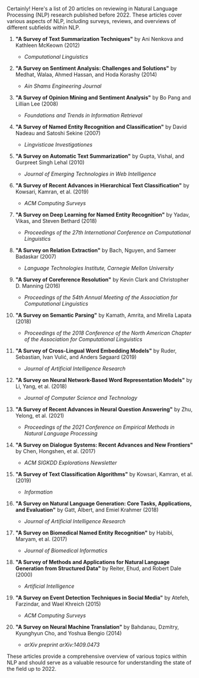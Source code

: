 Certainly! Here's a list of 20 articles on reviewing in Natural Language Processing (NLP) research published before 2022. These articles cover various aspects of NLP, including surveys, reviews, and overviews of different subfields within NLP.

1. **"A Survey of Text Summarization Techniques"** by Ani Nenkova and Kathleen McKeown (2012)
   - *Computational Linguistics*

2. **"A Survey on Sentiment Analysis: Challenges and Solutions"** by Medhat, Walaa, Ahmed Hassan, and Hoda Korashy (2014)
   - *Ain Shams Engineering Journal*

3. **"A Survey of Opinion Mining and Sentiment Analysis"** by Bo Pang and Lillian Lee (2008)
   - *Foundations and Trends in Information Retrieval*

4. **"A Survey of Named Entity Recognition and Classification"** by David Nadeau and Satoshi Sekine (2007)
   - *Lingvisticae Investigationes*

5. **"A Survey on Automatic Text Summarization"** by Gupta, Vishal, and Gurpreet Singh Lehal (2010)
   - *Journal of Emerging Technologies in Web Intelligence*

6. **"A Survey of Recent Advances in Hierarchical Text Classification"** by Kowsari, Kamran, et al. (2019)
   - *ACM Computing Surveys*

7. **"A Survey on Deep Learning for Named Entity Recognition"** by Yadav, Vikas, and Steven Bethard (2018)
   - *Proceedings of the 27th International Conference on Computational Linguistics*

8. **"A Survey on Relation Extraction"** by Bach, Nguyen, and Sameer Badaskar (2007)
   - *Language Technologies Institute, Carnegie Mellon University*

9. **"A Survey of Coreference Resolution"** by Kevin Clark and Christopher D. Manning (2016)
   - *Proceedings of the 54th Annual Meeting of the Association for Computational Linguistics*

10. **"A Survey on Semantic Parsing"** by Kamath, Amrita, and Mirella Lapata (2018)
    - *Proceedings of the 2018 Conference of the North American Chapter of the Association for Computational Linguistics*

11. **"A Survey of Cross-Lingual Word Embedding Models"** by Ruder, Sebastian, Ivan Vulić, and Anders Søgaard (2019)
    - *Journal of Artificial Intelligence Research*

12. **"A Survey on Neural Network-Based Word Representation Models"** by Li, Yang, et al. (2018)
    - *Journal of Computer Science and Technology*

13. **"A Survey of Recent Advances in Neural Question Answering"** by Zhu, Yelong, et al. (2021)
    - *Proceedings of the 2021 Conference on Empirical Methods in Natural Language Processing*

14. **"A Survey on Dialogue Systems: Recent Advances and New Frontiers"** by Chen, Hongshen, et al. (2017)
    - *ACM SIGKDD Explorations Newsletter*

15. **"A Survey of Text Classification Algorithms"** by Kowsari, Kamran, et al. (2019)
    - *Information*

16. **"A Survey on Natural Language Generation: Core Tasks, Applications, and Evaluation"** by Gatt, Albert, and Emiel Krahmer (2018)
    - *Journal of Artificial Intelligence Research*

17. **"A Survey on Biomedical Named Entity Recognition"** by Habibi, Maryam, et al. (2017)
    - *Journal of Biomedical Informatics*

18. **"A Survey of Methods and Applications for Natural Language Generation from Structured Data"** by Reiter, Ehud, and Robert Dale (2000)
    - *Artificial Intelligence*

19. **"A Survey on Event Detection Techniques in Social Media"** by Atefeh, Farzindar, and Wael Khreich (2015)
    - *ACM Computing Surveys*

20. **"A Survey on Neural Machine Translation"** by Bahdanau, Dzmitry, Kyunghyun Cho, and Yoshua Bengio (2014)
    - *arXiv preprint arXiv:1409.0473*

These articles provide a comprehensive overview of various topics within NLP and should serve as a valuable resource for understanding the state of the field up to 2022.